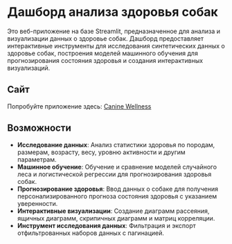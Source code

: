 # Дашборд анализа здоровья собак

Это веб-приложение на базе Streamlit, предназначенное для анализа и визуализации данных о здоровье собак. Дашборд предоставляет интерактивные инструменты для исследования синтетических данных о здоровье собак, построения моделей машинного обучения для прогнозирования состояния здоровья и создания интерактивных визуализаций.

## Сайт
Попробуйте приложение здесь: [Canine Wellness](https://canine-wellness.streamlit.app/)

## Возможности
- **Исследование данных**: Анализ статистики здоровья по породам, размерам, возрасту, весу, уровню активности и другим параметрам.
- **Машинное обучение**: Обучение и сравнение моделей случайного леса и логистической регрессии для прогнозирования здоровья собак.
- **Прогнозирование здоровья**: Ввод данных о собаке для получения персонализированного прогноза состояния здоровья с указанием уверенности.
- **Интерактивные визуализации**: Создание диаграмм рассеяния, ящичных диаграмм, скрипичных диаграмм и матриц корреляции.
- **Инструмент исследования данных**: Фильтрация и экспорт отфильтрованных наборов данных с пагинацией.
